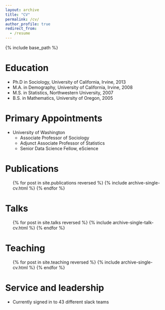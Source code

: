 ```yaml
---
layout: archive
title: "CV"
permalink: /cv/
author_profile: true
redirect_from:
  - /resume
---
```


{% include base_path %}

Education
======
* Ph.D in Sociology, University of California, Irvine, 2013
* M.A. in Demography, University of California, Irvine, 2008
* M.S. in Statistics, Northwestern University, 2007
* B.S. in Mathematics, University of Oregon, 2005

Primary Appointments
======
* University of Washington
  * Associate Professor of Sociology
  * Adjunct Associate Professor of Statistics
  * Senior Data Science Fellow, eScience

Publications
======
  <ul>{% for post in site.publications reversed %}
    {% include archive-single-cv.html %}
  {% endfor %}</ul>
  
Talks
======
  <ul>{% for post in site.talks reversed %}
    {% include archive-single-talk-cv.html  %}
  {% endfor %}</ul>
  
Teaching
======
  <ul>{% for post in site.teaching reversed %}
    {% include archive-single-cv.html %}
  {% endfor %}</ul>
  
Service and leadership
======
* Currently signed in to 43 different slack teams
